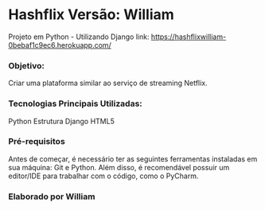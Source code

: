 # Hashflix Versão: William
Projeto em Python - Utilizando Django
link: https://hashflixwilliam-0bebaf1c9ec6.herokuapp.com/

### Objetivo:
Criar uma plataforma similar ao serviço de streaming Netflix.

### Tecnologias Principais Utilizadas:
Python
Estrutura Django
HTML5

### Pré-requisitos
Antes de começar, é necessário ter as seguintes ferramentas instaladas em sua máquina: Git e Python. Além disso, é recomendável possuir um editor/IDE para trabalhar com o código, como o PyCharm.

### Elaborado por William
